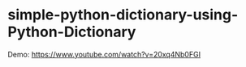 # simple-python-dictionary-using-Python-Dictionary

Demo: https://www.youtube.com/watch?v=20xq4Nb0FGI
